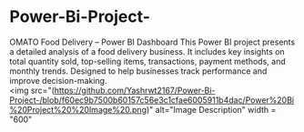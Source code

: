 # Power-Bi-Project-
OMATO Food Delivery – Power BI Dashboard This Power BI project presents a detailed analysis of a food delivery business. It includes key insights on total quantity sold, top-selling items, transactions, payment methods, and monthly trends. Designed to help businesses track performance and improve decision-making.
<br>
<img src="(https://github.com/Yashrwt2167/Power-Bi-Project-/blob/f60ec9b7500b60157c56e3c1cfae6005911b4dac/Power%20Bi%20Project%20%20Image%20.png)" alt="Image Description" width = "600"
<br>

